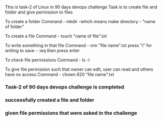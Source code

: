 This is task-2 of Linux in 90 days devops challenge
Task is to create file and folder and give permission to files

To create a folder 
Command - mkdir -which means make directory - "name of folder"

To create a file
Command - touch "name of file".txt

To write something in that file
Command  - vim "file name".txt
press "i" for writing
to save - :wq then press enter

To check file permissions 
Command - ls -l

To  give file permission such that owner can edit, user can read and others have no access
Command - chown 620 "file name".txt

### Task-2 of 90 days devops challenge is completed
### successfully created a file and folder
### given file permissions that were asked in the challenge

